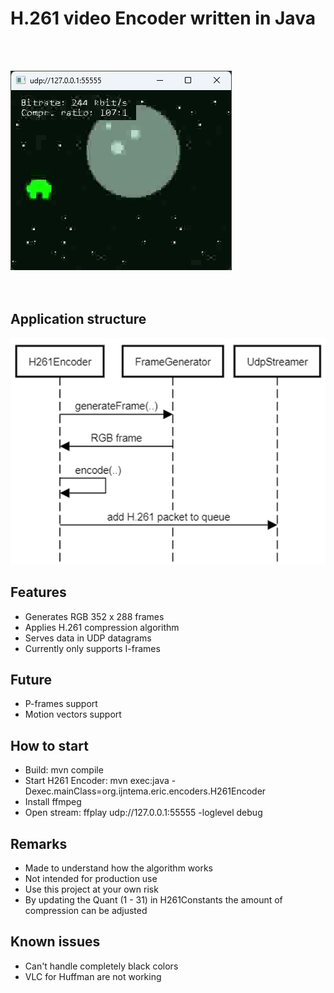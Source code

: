 # H.261 video Encoder written in Java
<br/>
<br/>

![encoder output](/src/main/resources/h261.png) 
<br/>
<br/>
<br/>

## Application structure
![app structure](/src/main/resources/app_structure.png)
<br/>

## Features
- Generates RGB 352 x 288 frames
- Applies H.261 compression algorithm
- Serves data in UDP datagrams
- Currently only supports I-frames

## Future
- P-frames support
- Motion vectors support

## How to start
- Build: mvn compile
- Start H261 Encoder: mvn exec:java -Dexec.mainClass=org.ijntema.eric.encoders.H261Encoder
- Install ffmpeg
- Open stream: ffplay udp://127.0.0.1:55555 -loglevel debug 

## Remarks
- Made to understand how the algorithm works
- Not intended for production use
- Use this project at your own risk
- By updating the Quant (1 - 31) in H261Constants the amount of compression can be adjusted

## Known issues
- Can't handle completely black colors
- VLC for Huffman are not working

